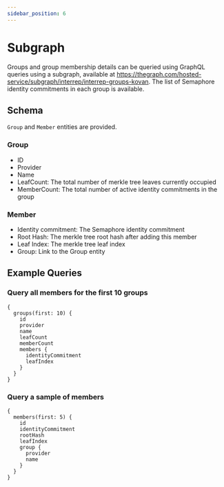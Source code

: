 ```yaml
---
sidebar_position: 6
---
```


# Subgraph

Groups and group membership details can be queried using GraphQL queries using a subgraph, available at https://thegraph.com/hosted-service/subgraph/interrep/interrep-groups-kovan. The list of Semaphore identity commitments in each group is available.  


## Schema

`Group` and `Member` entities are provided. 

### Group
- ID
- Provider
- Name
- LeafCount: The total number of merkle tree leaves currently occupied
- MemberCount: The total number of active identity commitments in the group

### Member
- Identity commitment: The Semaphore identity commitment
- Root Hash: The merkle tree root hash after adding this member
- Leaf Index: The merkle tree leaf index
- Group: Link to the Group entity

## Example Queries

### Query all members for the first 10 groups

```
{
  groups(first: 10) {
    id
    provider
    name
    leafCount
    memberCount
    members {
      identityCommitment
      leafIndex
    }
  }
}
```

### Query a sample of members

```
{
  members(first: 5) {
    id
    identityCommitment
    rootHash
    leafIndex
    group {
      provider
      name
    }
  }
}
```
